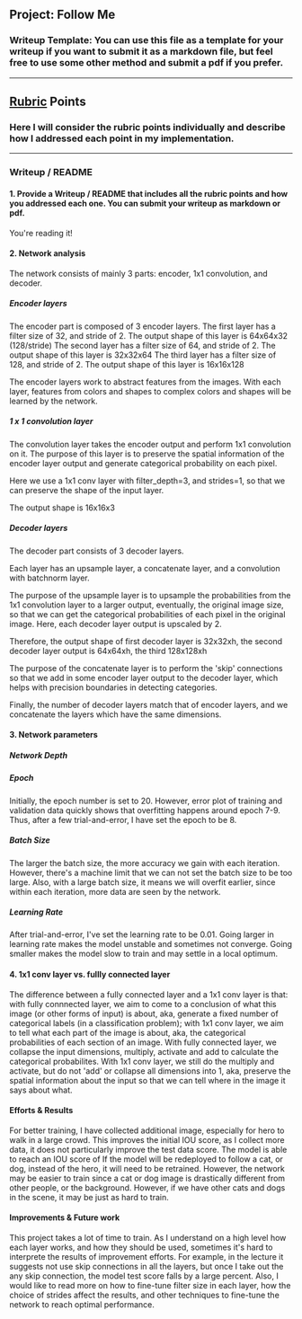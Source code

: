 ## Project: Follow Me
### Writeup Template: You can use this file as a template for your writeup if you want to submit it as a markdown file, but feel free to use some other method and submit a pdf if you prefer.

---

[//]: # (Image References)

[image1]: ./imgs/auto_mode_run.PNG
[image2]: ./calibration_images/example_grid1.jpg
[image3]: ./calibration_images/example_rock1.jpg 
[image4]: ./calibration_images/example_edge.jpg 
[image5]: ./calibration_images/example_obs1.jpg 


## [Rubric](https://review.udacity.com/#!/rubrics/916/view) Points
### Here I will consider the rubric points individually and describe how I addressed each point in my implementation.  

---
### Writeup / README

#### 1. Provide a Writeup / README that includes all the rubric points and how you addressed each one.  You can submit your writeup as markdown or pdf.  

You're reading it!

#### 2. Network analysis
The network consists of mainly 3 parts: encoder, 1x1 convolution, and decoder.
##### Encoder layers
The encoder part is composed of 3 encoder layers. 
The first layer has a filter size of 32, and stride of 2. The output shape of this layer is 64x64x32 (128/stride)
The second layer has a filter size of 64, and stride of 2. The output shape of this layer is 32x32x64 
The third layer has a filter size of 128, and stride of 2. The output shape of this layer is 16x16x128

The encoder layers work to abstract features from the images. With each layer, features from colors and shapes to complex colors and shapes will be learned by the network.
##### 1 x 1 convolution layer
The convolution layer takes the encoder output and perform 1x1 convolution on it. The purpose of this layer is to preserve the spatial information of the encoder layer output and generate categorical probability on each pixel.

Here we use a 1x1 conv layer with filter_depth=3, and strides=1, so that we can preserve the shape of the input layer.

The output shape is 16x16x3

##### Decoder layers
The decoder part consists of 3 decoder layers.

Each layer has an upsample layer, a concatenate layer, and a convolution with batchnorm layer.

The purpose of the upsample layer is to upsample the probabilities from the 1x1 convolution layer to a larger output, eventually, the original image size, so that we can get the categorical probabilities of each pixel in the original image. Here, each decoder layer output is upscaled by 2. 

Therefore, the output shape of first decoder layer is 32x32xh, the second decoder layer output is 64x64xh, the third 128x128xh

The purpose of the concatenate layer is to perform the 'skip' connections so that we add in some encoder layer output to the decoder layer, which helps with precision boundaries in detecting categories.

Finally, the number of decoder layers match that of encoder layers, and we concatenate the layers which have the same dimensions. 


#### 3. Network parameters
##### Network Depth

##### Epoch
Initially, the epoch number is set to 20. However, error plot of training and validation data quickly shows that overfitting happens around epoch 7-9. Thus, after a few trial-and-error, I have set the epoch to be 8. 

##### Batch Size
The larger the batch size, the more accuracy we gain with each iteration. However, there's a machine limit that we can not set the batch size to be too large. Also, with a large batch size, it means we will overfit earlier, since within each iteration, more data are seen by the network.

##### Learning Rate
After trial-and-error, I've set the learning rate to be 0.01. Going larger in learning rate makes the model unstable and sometimes not converge. Going smaller makes the model slow to train and may settle in a local optimum. 


#### 4. 1x1 conv layer vs. fullly connected layer
The difference between a fully connected layer and a 1x1 conv layer is that: with fully connnected layer, we aim to come to a conclusion of what this image (or other forms of input) is about, aka, generate a fixed number of categorical labels (in a classification problem); with 1x1 conv layer, we aim to tell what each part of the image is about, aka, the categorical probabilities of each section of an image. With fully connected layer, we collapse the input dimensions, multiply, activate and add to calculate the categorical probabilites. With 1x1 conv layer, we still do the multiply and activate, but do not 'add' or collapse all dimensions into 1, aka, preserve the spatial information about the input so that we can tell where in the image it says about what.

#### Efforts & Results
For better training, I have collected additional image, especially for hero to walk in a large crowd. 
This improves the initial IOU score, as I collect more data, it does not particularly improve the test data score.
The model is able to reach an IOU score of 
If the model will be redeployed to follow a cat, or dog, instead of the hero, it will need to be retrained. However, the network may be easier to train since a cat or dog image is drastically different from other people, or the background. However, if we have other cats and dogs in the scene, it may be just as hard to train.

#### Improvements & Future work
This project takes a lot of time to train. As I understand on a high level how each layer works, and how they should be used, sometimes it's hard to interprete the results of improvement efforts. For example, in the lecture it suggests not use skip connections in all the layers, but once I take out the any skip connection, the model test score falls by a large percent. Also, I would like to read more on how to fine-tune filter size in each layer, how the choice of strides affect the results, and other techniques to fine-tune the network to reach optimal performance.
